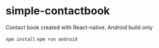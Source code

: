 # simple-contactbook
Contact book created with React-native. Android build only

`npm install`
`npm run android`
